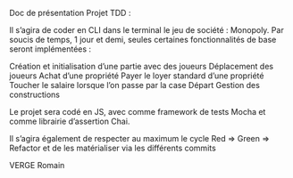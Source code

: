 Doc de présentation Projet TDD : 

Il s’agira de coder en CLI dans le terminal le jeu de société : Monopoly. 
Par soucis de temps, 1 jour et demi, seules certaines fonctionnalités de base seront implémentées : 

Création et initialisation d’une partie avec des joueurs 
Déplacement des joueurs 
Achat d’une propriété
Payer le loyer standard d’une propriété
Toucher le salaire lorsque l’on passe par la case Départ
Gestion des constructions 

Le projet sera codé en JS, avec comme framework de tests Mocha et comme librairie d’assertion Chai.

Il s’agira également de respecter au maximum le cycle Red => Green => Refactor et de les matérialiser via les différents commits

VERGE Romain
